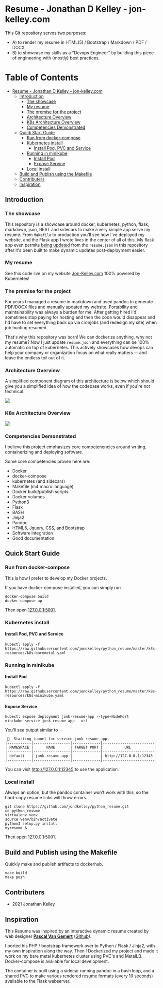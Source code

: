 # Resume - Jonathan D Kelley - jon-kelley.com

This Git repository serves two purposes:

* A) to render my resume in HTML(5) / Bootstrap / Markdown / PDF / DOCX
* B) to showcase my skills as a "Devops Engineer" by building this piece of engineering with (mostly) best practices.

# Table of Contents

   * [Resume - Jonathan D Kelley - jon-kelley.com](#resume---jonathan-d-kelley---jon-kelleycom)
      * [Introduction](#introduction)
         * [The showcase](#the-showcase)
         * [My resume](#my-resume)
         * [The premise for the project](#the-premise-for-the-project)
         * [Architecture Overview](#architecture-overview)
         * [K8s Architecture Overview](#k8s-architecture-overview)
         * [Competencies Demonstrated](#competencies-demonstrated)
      * [Quick Start Guide](#quick-start-guide)
         * [Run from docker-compose](#run-from-docker-compose)
         * [Kubernetes install](#kubernetes-install)
            * [Install Pod, PVC and Service](#install-pod-pvc-and-service)
         * [Running in minikube](#running-in-minikube)
            * [Install Pod](#install-pod)
            * [Expose Service](#expose-service)
         * [Local install](#local-install)
      * [Build and Publish using the Makefile](#build-and-publish-using-the-makefile)
      * [Contributers](#contributers)
      * [Inspiration](#inspiration)


## Introduction

### The showcase

This repository is a showcase around docker, kubernetes, python, flask, markdown, json, REST and sidecars to make a very simple app serve my resume. From `Makefile` to production you'll see how I've deployed my website, and the Flask app I wrote lives in the center of all of this. My flask app even permits [being updated](https://jon-kelley.com/resume/update) from the `resume.json` in this repository after it's been built to make dynamic updates post-deployment easier.

### My resume

See this code live on my website [Jon-Kelley.com](https://jon-kelley.com) 100% powered by Kubernetes!

### The premise for the project

For years I managed a resume in markdown and used pandoc to generate PDF/DOCX files and manually updated my website. Portability and maintainability was always a burden for me. After getting hired I'd sometimes stop paying for hosting and then the code would disappear and I'd have to set everything back up via cronjobs (and redesign my site) when job hunting resumed.

That's why this repository was born! We can dockerize anything, why not my resume? Now I just update `resume.json` and everything can be 100% automatic on top of kubernetes. This actively showcases how devops can help your company or organization focus on what really matters -- and leave the endless toil out of it.

### Architecture Overview

A simplified component diagram of this architecture is below which should give you a simplified idea of how the codebase works, even if you're not technical.

![](conceptual_architecture_small.jpg)

### K8s Architecture Overview

![](k8s-architecture.png)

### Competencies Demonstrated

I believe this project emphasizes core competenencies around writing, containerizing and deploying software.

Some core competencies proven here are:

* Docker
* docker-compose
* kubernetes (and sidecars)
* Makefile (m4 macro language)
* Docker build/publish scripts
* Docker volumes
* Python3
* Flask
* BASH
* Jinja2
* Pandoc
* HTML5, Jquery, CSS, and Bootstrap
* Software integration
* Good documentation

## Quick Start Guide

### Run from docker-compose

This is how I prefer to develop my Docker projects.

If you have docker-compose installed, you can simply run

```
docker-compose build
docker-compose up
```

Then open [127.0.0.1:5001](http://127.0.0.1:5001).

### Kubernetes install

#### Install Pod, PVC and Service

```
kubectl apply -f https://raw.githubusercontent.com/jondkelley/python_resume/master/k8s-resources/k8s-baremetal.yaml
```

### Running in minikube

#### Install Pod
```
kubectl apply -f https://raw.githubusercontent.com/jondkelley/python_resume/master/k8s-resources/k8s-minikube.yaml
```

#### Expose Service
```
kubectl expose deployment jonk-resume-app --type=NodePort
minikube service jonk-resume-app --url
```

You'll see output similar to
```
 🏃  Starting tunnel for service jonk-resume-app.
|-----------|-----------------|-------------|------------------------|
| NAMESPACE |      NAME       | TARGET PORT |          URL           |
|-----------|-----------------|-------------|------------------------|
| default   | jonk-resume-app |             | http://127.0.0.1:12345 |
|-----------|-----------------|-------------|------------------------|
```

You can visit http://127.0.0.1:12345 to use the application.

### Local install

Always an option, but the pandoc container won't work with this, so the hard-copy resume links will throw errors.

    git clone https://github.com/jondkelley/python_resume.git
    cd python_resume
    virtualenv venv
    source venv/bin/activate
    python3 setup.py install
    myresume &

Then open [127.0.0.1:5001](http://127.0.0.1:5001).

## Build and Publish using the Makefile

Quickly make and publish artifacts to dockerhub.

```
make build
make push
```

## Contributers

* 2021 Jonathan Kelley

## Inspiration

This Resume was inspired by an interactive dynamic resume created by web designer **[Pascal Van Gemert](http://pascalvangemert.nl/)** ([Github](https://github.com/pascalvgemert/resume)).

I ported his PHP / bootstrap framework over to Python / Flask / Jinja2, with my own inspiration along the way. Then I Dockerized my project and made it work on my bare metal kubernetes cluster using PVC's and MetalLB. Docker-compose is available for local development.

The container is built using a sidecar running pandoc in a bash loop, and a shared PVC to make various rendered resume formats (every 10 seconds) available to the Flask webserver.
